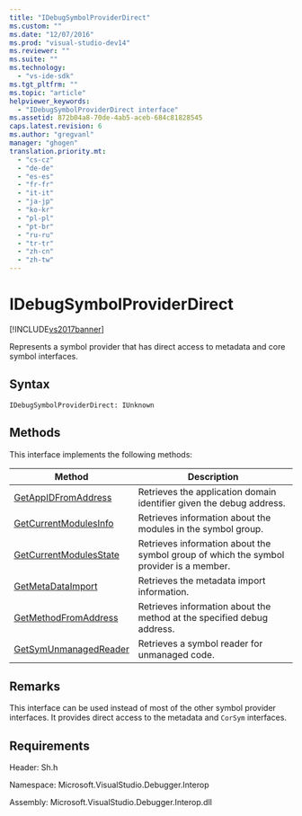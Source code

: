 ```yaml
---
title: "IDebugSymbolProviderDirect"
ms.custom: ""
ms.date: "12/07/2016"
ms.prod: "visual-studio-dev14"
ms.reviewer: ""
ms.suite: ""
ms.technology: 
  - "vs-ide-sdk"
ms.tgt_pltfrm: ""
ms.topic: "article"
helpviewer_keywords: 
  - "IDebugSymbolProviderDirect interface"
ms.assetid: 872b04a8-70de-4ab5-aceb-684c81828545
caps.latest.revision: 6
ms.author: "gregvanl"
manager: "ghogen"
translation.priority.mt: 
  - "cs-cz"
  - "de-de"
  - "es-es"
  - "fr-fr"
  - "it-it"
  - "ja-jp"
  - "ko-kr"
  - "pl-pl"
  - "pt-br"
  - "ru-ru"
  - "tr-tr"
  - "zh-cn"
  - "zh-tw"
---
```

# IDebugSymbolProviderDirect
[!INCLUDE[vs2017banner](../../../code-quality/includes/vs2017banner.md)]

Represents a symbol provider that has direct access to metadata and core symbol interfaces.  
  
## Syntax  
  
```  
IDebugSymbolProviderDirect: IUnknown  
```  
  
## Methods  
 This interface implements the following methods:  
  
|Method|Description|  
|------------|-----------------|  
|[GetAppIDFromAddress](../../../extensibility/debugger/reference/idebugsymbolproviderdirect--getappidfromaddress.md)|Retrieves the application domain identifier given the debug address.|  
|[GetCurrentModulesInfo](../../../extensibility/debugger/reference/idebugsymbolproviderdirect--getcurrentmodulesinfo.md)|Retrieves information about the modules in the symbol group.|  
|[GetCurrentModulesState](../../../extensibility/debugger/reference/idebugsymbolproviderdirect--getcurrentmodulesstate.md)|Retrieves information about the symbol group of which the symbol provider is a member.|  
|[GetMetaDataImport](../../../extensibility/debugger/reference/idebugsymbolproviderdirect--getmetadataimport.md)|Retrieves the metadata import information.|  
|[GetMethodFromAddress](../../../extensibility/debugger/reference/idebugsymbolproviderdirect--getmethodfromaddress.md)|Retrieves information about the method at the specified debug address.|  
|[GetSymUnmanagedReader](../../../extensibility/debugger/reference/idebugsymbolproviderdirect--getsymunmanagedreader.md)|Retrieves a symbol reader for unmanaged code.|  
  
## Remarks  
 This interface can be used instead of most of the other symbol provider interfaces. It provides direct access to the metadata and `CorSym` interfaces.  
  
## Requirements  
 Header: Sh.h  
  
 Namespace: Microsoft.VisualStudio.Debugger.Interop  
  
 Assembly: Microsoft.VisualStudio.Debugger.Interop.dll